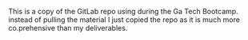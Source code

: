 This is a copy of the GitLab repo using during the Ga Tech Bootcamp. instead of pulling the material I just copied the repo as it is much more co.prehensive than my deliverables.
